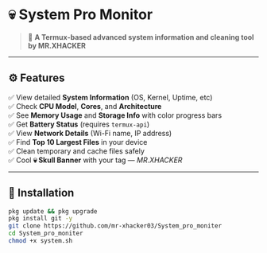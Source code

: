 # 💀 System Pro Monitor

> 🧠 **A Termux-based advanced system information and cleaning tool by MR.XHACKER**

---

## ⚙️ Features
✅ View detailed **System Information** (OS, Kernel, Uptime, etc)  
✅ Check **CPU Model**, **Cores**, and **Architecture**  
✅ See **Memory Usage** and **Storage Info** with color progress bars  
✅ Get **Battery Status** (requires `termux-api`)  
✅ View **Network Details** (Wi-Fi name, IP address)  
✅ Find **Top 10 Largest Files** in your device  
✅ Clean temporary and cache files safely  
✅ Cool **💀 Skull Banner** with your tag — *MR.XHACKER*

---

## 🧩 Installation
```bash
pkg update && pkg upgrade
pkg install git -y
git clone https://github.com/mr-xhacker03/System_pro_moniter
cd System_pro_moniter
chmod +x system.sh
